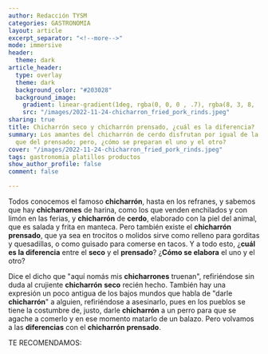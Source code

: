 ```yaml
---
author: Redacción TYSM
categories: GASTRONOMIA
layout: article
excerpt_separator: "<!--more-->"
mode: immersive
header:
  theme: dark
article_header:
  type: overlay
  theme: dark
  background_color: "#203028"
  background_image:
    gradient: linear-gradient(1deg, rgba(0, 0, 0 , .7), rgba(8, 3, 8, .9))
    src: "/images/2022-11-24-chicharron_fried_pork_rinds.jpeg"
sharing: true
title: Chicharrón seco y chicharrón prensado, ¿cuál es la diferencia?
summary: Los amantes del chicharrón de cerdo disfrutan por igual de la versión seca
  que del prensado; pero, ¿cómo se preparan el uno y el otro?
cover: "/images/2022-11-24-chicharron_fried_pork_rinds.jpeg"
tags: gastronomia platillos productos
show_author_profile: false
comment: false

---
```

Todos conocemos el famoso **chicharrón**, hasta en los refranes, y sabemos que hay **chicharrones** de harina, como los que venden enchilados y con limón en las ferias, y **chicharrón** de **cerdo**, elaborado con la piel del animal, que es salada y frita en manteca. Pero también existe el **chicharrón** **prensado**, que ya sea en trocitos o molidos sirve como relleno para gorditas y quesadillas, o como guisado para comerse en tacos. Y a todo esto, ¿**cuál es la diferencia** entre el **seco** y el **prensado**? ¿**Cómo se elabora** el uno y el otro?

Dice el dicho que "aquí nomás mis **chicharrones** truenan", refiriéndose sin duda al crujiente **chicharrón** **seco** recién hecho. También hay una expresión un poco antigua de los bajos mundos que habla de "darle **chicharrón**" a alguien, refiriéndose a asesinarlo, pues en los pueblos se tiene la costumbre de, justo, darle **chicharrón** a un perro para que se agache a comerlo y en ese momento matarlo de un balazo. Pero volvamos a las **diferencias** con el **chicharrón** **prensado**.

TE RECOMENDAMOS: